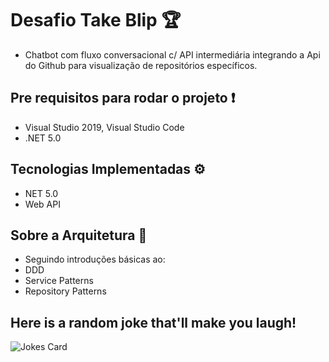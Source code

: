 
# Desafio Take Blip 🏆

-   Chatbot com fluxo conversacional c/ API intermediária integrando a Api do Github para visualização de repositórios específicos.

## [](https://github.com/rick9141/challenger-takeblip-chatbot#para-rodar-esse-projeto-voc%C3%AA-vai-precisar-das-seguintes-ferramentas-exclamation)Pre requisitos para rodar o projeto  ❗

-   Visual Studio 2019, Visual Studio Code
-   .NET 5.0

## [](https://github.com/rick9141/challenger-takeblip-chatbot#tecnologias-implementadas-)Tecnologias Implementadas  ⚙

-   NET 5.0
-   Web API

## [](https://github.com/rick9141/challenger-takeblip-chatbot#arquitetura-%EF%B8%8F)Sobre a Arquitetura  📐

-   Seguindo introduções básicas ao:
-   DDD
-   Service Patterns
-   Repository Patterns


##   Here is a random joke that'll make you laugh!
 ![Jokes Card](https://readme-jokes.vercel.app/api)
